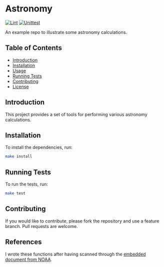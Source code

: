 # Astronomy

[![Lint](https://github.com/ocrosby/astronomy/actions/workflows/lint.yml/badge.svg)](https://github.com/ocrosby/astronomy/actions/workflows/lint.yml)
[![Unittest](https://github.com/ocrosby/astronomy/actions/workflows/test.yml/badge.svg)](https://github.com/ocrosby/astronomy/actions/workflows/test.yml)

An example repo to illustrate some astronomy calculations.

## Table of Contents

- [Introduction](#introduction)
- [Installation](#installation)
- [Usage](#usage)
- [Running Tests](#running-tests)
- [Contributing](#contributing)
- [License](#license)

## Introduction

This project provides a set of tools for performing various astronomy calculations.

## Installation

To install the dependencies, run:

```sh
make install
```

## Running Tests

To run the tests, run:

```sh
make test
```

## Contributing

If you would like to contribute, please fork the repository and use a feature branch. Pull requests are welcome.

## References

I wrote these functions after having scanned through the [embedded document from NOAA](./docs/solareqns.pdf).

